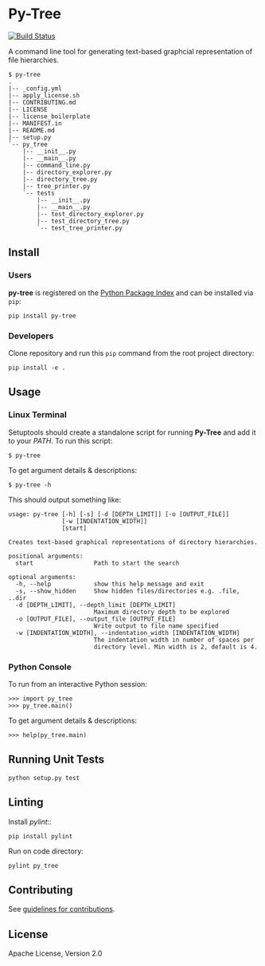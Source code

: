 # Py-Tree #

[![Build Status](https://travis-ci.org/tdeh/py-tree.svg?branch=master)](https://travis-ci.org/tdeh/py-tree)

A command line tool for generating text-based graphcial representation of file hierarchies.

```
$ py-tree
.
|-- _config.yml
|-- apply_license.sh
|-- CONTRIBUTING.md
|-- LICENSE
|-- license_boilerplate
|-- MANIFEST.in
|-- README.md
|-- setup.py
`-- py_tree
    |-- __init__.py
    |-- __main__.py
    |-- command_line.py
    |-- directory_explorer.py
    |-- directory_tree.py
    |-- tree_printer.py
    `-- tests
        |-- __init__.py
        |-- __main__.py
        |-- test_directory_explorer.py
        |-- test_directory_tree.py
        `-- test_tree_printer.py

```

## Install ##

### Users ###

**py-tree** is registered on the [Python Package Index](https://pypi.python.org/pypi/py-tree) and can be installed via `pip`:

    pip install py-tree

### Developers ###

Clone repository and run this `pip` command from the root project directory:

    pip install -e .

## Usage ##

### Linux Terminal ###

Setuptools should create a standalone script for running **Py-Tree** and add it to your *PATH*. To run this script:

    $ py-tree

To get argument details & descriptions:

    $ py-tree -h

This should output something like:

```
usage: py-tree [-h] [-s] [-d [DEPTH_LIMIT]] [-o [OUTPUT_FILE]]
               [-w [INDENTATION_WIDTH]]
               [start]

Creates text-based graphical representations of directory hierarchies.

positional arguments:
  start                 Path to start the search

optional arguments:
  -h, --help            show this help message and exit
  -s, --show_hidden     Show hidden files/directories e.g. .file, ..dir
  -d [DEPTH_LIMIT], --depth_limit [DEPTH_LIMIT]
                        Maximum directory depth to be explored
  -o [OUTPUT_FILE], --output_file [OUTPUT_FILE]
                        Write output to file name specified
  -w [INDENTATION_WIDTH], --indentation_width [INDENTATION_WIDTH]
                        The indentation width in number of spaces per
                        directory level. Min width is 2, default is 4.

```

### Python Console ###

To run from an interactive Python session:

    >>> import py_tree
    >>> py_tree.main()

To get argument details & descriptions:

    >>> help(py_tree.main)

## Running Unit Tests ##

    python setup.py test

## Linting ##

Install *pylint*::

    pip install pylint

Run on code directory:

    pylint py_tree

## Contributing ##

See [guidelines for contributions](CONTRIBUTING.md).

## License ##

Apache License, Version 2.0
